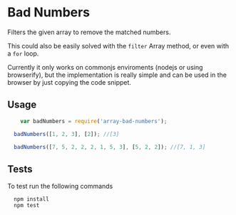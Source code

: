 # Bad Numbers

Filters the given array to remove the matched numbers.

This could also be easily solved with the `filter` Array method, or even with a `for` loop.

Currently it only works on commonjs enviroments (nodejs or using browserify), but the implementation is really simple and can be used in the browser by just copying the code snippet.

## Usage

```javascript
	var badNumbers = require('array-bad-numbers');

  badNumbers([1, 2, 3], [2]); //[3]

  badNumbers([7, 5, 2, 2, 2, 1, 5, 3], [5, 2, 2]); //[7, 1, 3]
```

## Tests

To test run the following commands

```
  npm install
  npm test
```
